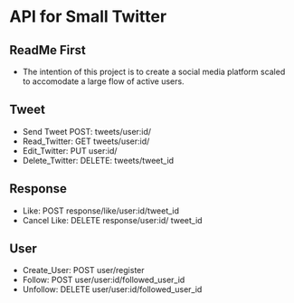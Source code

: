
# API for Small Twitter  

## ReadMe First
* The intention of this project is to create a social media platform
scaled to accomodate a large flow of active users.


## Tweet
* Send Tweet POST: tweets/user:id/
* Read_Twitter:  GET tweets/user:id/
* Edit_Twitter: PUT user:id/
* Delete_Twitter: DELETE: tweets/tweet_id

## Response
* Like: POST  response/like/user:id/tweet_id 
* Cancel Like: DELETE response/user:id/ tweet_id

## User
* Create_User: POST user/register
* Follow: POST user/user:id/followed_user_id 
* Unfollow: DELETE user/user:id/followed_user_id 

